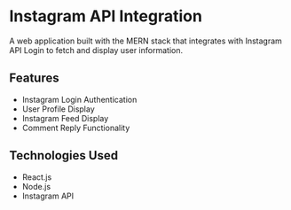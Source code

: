 # Instagram API Integration

A web application built with the MERN stack that integrates with Instagram API Login to fetch and display user information.

## Features

- Instagram Login Authentication
- User Profile Display
- Instagram Feed Display
- Comment Reply Functionality

## Technologies Used

- React.js
- Node.js
- Instagram API
